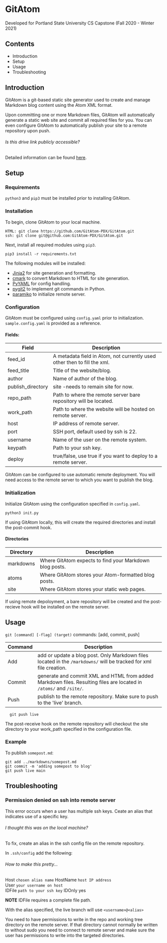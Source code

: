 # GitAtom
Developed for Portland State University CS Capstone (Fall 2020 - Winter 2021)
 
 ## Contents
 * Introduction
 * Setup
 * Usage
 * Troubleshooting
 
## Introduction
GitAtom is a git-based static site generator used to create and manage Markdown blog 
content using the Atom XML format.

Upon committing one or more Markdown files, GitAtom will automatically generate a static 
web site and commit all required files for you. You can even configure GitAtom to automatically 
publish your site to a remote repository upon push.

###### Is this drive link publicly accessible?
Detailed information can be found [here](https://docs.google.com/document/d/1eONVONseT0Ex_Z_COYcDEAZJZb3Gb6mCPAmSxwqYNFM/edit?usp=sharing).

 
## Setup 
### Requirements 

`python3` and `pip3` must be installed prior to installing GitAtom.

### Installation 

To begin, clone GitAtom to your local machine.

``` 
HTML: git clone https://github.com/GitAtom-PDX/GitAtom.git
ssh: git clone git@github.com:GitAtom-PDX/GitAtom.git
```

Next, install all required modules using `pip3`.

```
pip3 install -r requirements.txt
```

The following modules will be installed:

* [Jinja2](https://pypi.org/project/Jinja2/) for site generation and formatting.
* [cmark](https://pypi.org/project/cmarkgfm/) to convert Markdown to HTML for site generation.
* [PyYAML](https://pypi.org/project/PyYAML/) for config handling.
* [pygit2](https://pypi.org/project/pygit2/) to implement git commands in Python.
* [paramiko](https://pypi.org/project/paramiko/) to initialize remote server. 

### Configuration 

GitAtom must be configured using `config.yaml` prior to initialization. `sample.config.yaml` is provided as a reference.

#### Fields:  
| Field | Description|
| --- | --- |
| feed_id | A metadata field in Atom, not currently used other then to fill the xml.|
| feed_title | Title of the website/blog.|  
| author | Name of author of the blog.|   
| publish_directory | site -needs to remain site for now.  |
| repo_path | Path to where the remote server bare repository will be located. |   
| work_path | Path to where the website will be hosted on remote server. |
| host | IP address of remote server. |   
| port | SSH port, default used by ssh is 22. |   
| username | Name of the user on the remote system. |  
| keypath | Path to your ssh key. |    
| deploy | true/false, use true if you want to deploy to a remote server.| 

GitAtom can be configured to use automatic remote deployment. You will need access to the 
remote server to which you want to publish the blog.  


### Initialization

Initialize GitAtom using the configuration specified in `config.yaml`.

```
python3 init.py
```

If using GitAtom locally, this will create the required directories and 
install the post-commit hook. 

#### Directories
| Directory | Description|
| --- | --- |
| markdowns | Where GitAtom expects to find your Markdown blog posts. |
| atoms | Where GitAtom stores your Atom-formatted blog posts. |  
| site | Where GitAtom stores your static web pages. |   

If using remote depoloyment, a bare repository will be created and the 
post-recieve hook will be installed on the remote server.


## Usage
`git [command] [-flag] (target)`
commands: [add, commit, push]

| Command | Description|
| --- | --- |
| Add | add or update a blog post. Only Markdown files located in the `/markdowns/` will be tracked for xml file creation. |
| Commit | generate and commit XML and HTML from added Markdown files. Resulting files are located in `/atoms/` and `/site/`. |  
| Push | publish to the remote repository. Make sure to push to the 'live' branch. |   
  
```
  git push live
```

  The post-receive hook on the remote repository will checkout the site
  directory to your work_path specified in the configuration file.  

### Example
To publish `somepost.md`:

```
git add ../markdowns/somepost.md
git commit -m 'adding somepost to blog'
git push live main
```


## Troubleshooting

### Permission denied on ssh into remote server

This error occurs when a user has multiple ssh keys. Ceate an alias that indicates use of a specific key.  

###### I thought this was on the local machine?
To fix, create an alias in the ssh config file on the remote repository. 

In `.ssh/config` add the following:  

###### How to make this pretty...
Host `chosen alias name`
 HostName `host IP address`  
 User `your username on host`  
 IDFile `path to your ssh key` 
 IDOnly yes  

**NOTE** IDFile requires a complete file path.

With the alias specified, the live branch will use `<username>@<alias>`

You need to have permissions to write in the repo and working tree directory on the
remote server. If that directory cannot normally be written to without sudo you
need to connect to remote server and make sure the user has permissions to write 
into the targeted directories.





